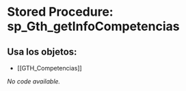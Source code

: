 # Stored Procedure: sp_Gth_getInfoCompetencias

## Usa los objetos:
- [[GTH_Competencias]]

*No code available.*
